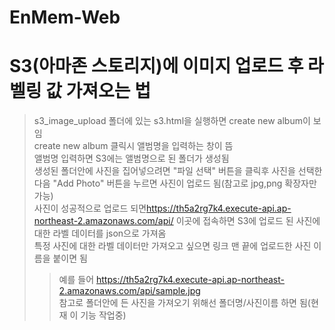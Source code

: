 # EnMem-Web
# S3(아마존 스토리지)에 이미지 업로드 후 라벨링 값 가져오는 법
> s3_image_upload 폴더에 있는 s3.html을 실행하면 create new album이 보임   
> create new album 클릭시 앨범명을 입력하는 창이 뜸   
> 앨범명 입력하면 S3에는 앨범명으로 된 폴더가 생성됨   
> 생성된 폴더안에 사진을 집어넣으려면 "파일 선택" 버튼을 클릭후 사진을 선택한 다음 "Add Photo" 버튼을 누르면 사진이 업로드 됨(참고로 jpg,png 확장자만 가능)   
> 사진이 성공적으로 업로드 되면<https://th5a2rg7k4.execute-api.ap-northeast-2.amazonaws.com/api/> 이곳에 접속하면 S3에 업로드 된 사진에 대한 라벨 데이터를 json으로 가져옴   
> 특정 사진에 대한 라벨 데이터만 가져오고 싶으면 링크 맨 끝에 업로드한 사진 이름을 붙이면 됨   
>    >예를 들어 <https://th5a2rg7k4.execute-api.ap-northeast-2.amazonaws.com/api/sample.jpg>     
>    >참고로 폴더안에 든 사진을 가져오기 위해선 폴더명/사진이름 하면 됨(현재 이 기능 작업중)   
